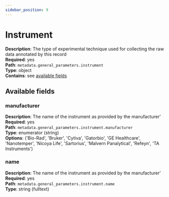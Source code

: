 ```yaml
---
sidebar_position: 9
---
```

# Instrument

**Description**: The type of experimental technique used for collecting the raw data annotated by this record <br/>
**Required**: yes <br/>
**Path**: `metadata.general_parameters.instrument` <br/>
**Type**: object <br/>
**Contains**: see [available fields](#available-fields)

## Available fields 

### manufacturer  

**Description**: The name of the instrument as provided by the manufacturer' <br/>
**Required**: yes <br/>
**Path**: `metadata.general_parameters.instrument.manufacturer` <br/>
**Type**: enumerator (string) <br/>
**Options**: ('Bio-Rad',
                               'Bruker',
                               'Cytiva',
                               'Gatorbio',
                               'GE Healthcare',
                               'Nanotemper',
                               'Nicoya Life',
                               'Sartorius',
                               'Malvern Panalytical',
                               'Refeyn',
                               'TA Instruments')

### name 

**Description**: The name of the instrument as provided by the manufacturer' <br/>
**Required**: yes <br/>
**Path**: `metadata.general_parameters.instrument.name` <br/>
**Type**: string (fulltext) <br/>
